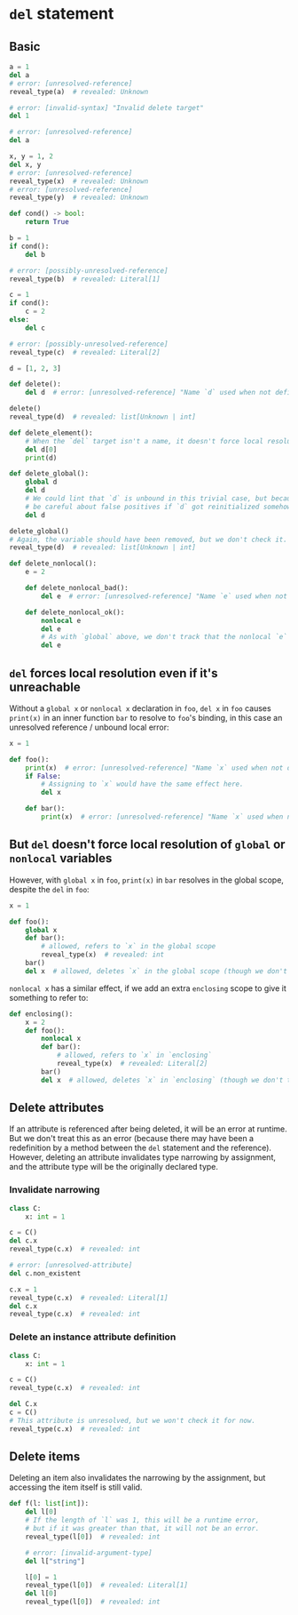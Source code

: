 # `del` statement

## Basic

```py
a = 1
del a
# error: [unresolved-reference]
reveal_type(a)  # revealed: Unknown

# error: [invalid-syntax] "Invalid delete target"
del 1

# error: [unresolved-reference]
del a

x, y = 1, 2
del x, y
# error: [unresolved-reference]
reveal_type(x)  # revealed: Unknown
# error: [unresolved-reference]
reveal_type(y)  # revealed: Unknown

def cond() -> bool:
    return True

b = 1
if cond():
    del b

# error: [possibly-unresolved-reference]
reveal_type(b)  # revealed: Literal[1]

c = 1
if cond():
    c = 2
else:
    del c

# error: [possibly-unresolved-reference]
reveal_type(c)  # revealed: Literal[2]

d = [1, 2, 3]

def delete():
    del d  # error: [unresolved-reference] "Name `d` used when not defined"

delete()
reveal_type(d)  # revealed: list[Unknown | int]

def delete_element():
    # When the `del` target isn't a name, it doesn't force local resolution.
    del d[0]
    print(d)

def delete_global():
    global d
    del d
    # We could lint that `d` is unbound in this trivial case, but because it's global we'd need to
    # be careful about false positives if `d` got reinitialized somehow in between the two `del`s.
    del d

delete_global()
# Again, the variable should have been removed, but we don't check it.
reveal_type(d)  # revealed: list[Unknown | int]

def delete_nonlocal():
    e = 2

    def delete_nonlocal_bad():
        del e  # error: [unresolved-reference] "Name `e` used when not defined"

    def delete_nonlocal_ok():
        nonlocal e
        del e
        # As with `global` above, we don't track that the nonlocal `e` is unbound.
        del e
```

## `del` forces local resolution even if it's unreachable

Without a `global x` or `nonlocal x` declaration in `foo`, `del x` in `foo` causes `print(x)` in an
inner function `bar` to resolve to `foo`'s binding, in this case an unresolved reference / unbound
local error:

```py
x = 1

def foo():
    print(x)  # error: [unresolved-reference] "Name `x` used when not defined"
    if False:
        # Assigning to `x` would have the same effect here.
        del x

    def bar():
        print(x)  # error: [unresolved-reference] "Name `x` used when not defined"
```

## But `del` doesn't force local resolution of `global` or `nonlocal` variables

However, with `global x` in `foo`, `print(x)` in `bar` resolves in the global scope, despite the
`del` in `foo`:

```py
x = 1

def foo():
    global x
    def bar():
        # allowed, refers to `x` in the global scope
        reveal_type(x)  # revealed: int
    bar()
    del x  # allowed, deletes `x` in the global scope (though we don't track that)
```

`nonlocal x` has a similar effect, if we add an extra `enclosing` scope to give it something to
refer to:

```py
def enclosing():
    x = 2
    def foo():
        nonlocal x
        def bar():
            # allowed, refers to `x` in `enclosing`
            reveal_type(x)  # revealed: Literal[2]
        bar()
        del x  # allowed, deletes `x` in `enclosing` (though we don't track that)
```

## Delete attributes

If an attribute is referenced after being deleted, it will be an error at runtime. But we don't
treat this as an error (because there may have been a redefinition by a method between the `del`
statement and the reference). However, deleting an attribute invalidates type narrowing by
assignment, and the attribute type will be the originally declared type.

### Invalidate narrowing

```py
class C:
    x: int = 1

c = C()
del c.x
reveal_type(c.x)  # revealed: int

# error: [unresolved-attribute]
del c.non_existent

c.x = 1
reveal_type(c.x)  # revealed: Literal[1]
del c.x
reveal_type(c.x)  # revealed: int
```

### Delete an instance attribute definition

```py
class C:
    x: int = 1

c = C()
reveal_type(c.x)  # revealed: int

del C.x
c = C()
# This attribute is unresolved, but we won't check it for now.
reveal_type(c.x)  # revealed: int
```

## Delete items

Deleting an item also invalidates the narrowing by the assignment, but accessing the item itself is
still valid.

```py
def f(l: list[int]):
    del l[0]
    # If the length of `l` was 1, this will be a runtime error,
    # but if it was greater than that, it will not be an error.
    reveal_type(l[0])  # revealed: int

    # error: [invalid-argument-type]
    del l["string"]

    l[0] = 1
    reveal_type(l[0])  # revealed: Literal[1]
    del l[0]
    reveal_type(l[0])  # revealed: int
```
